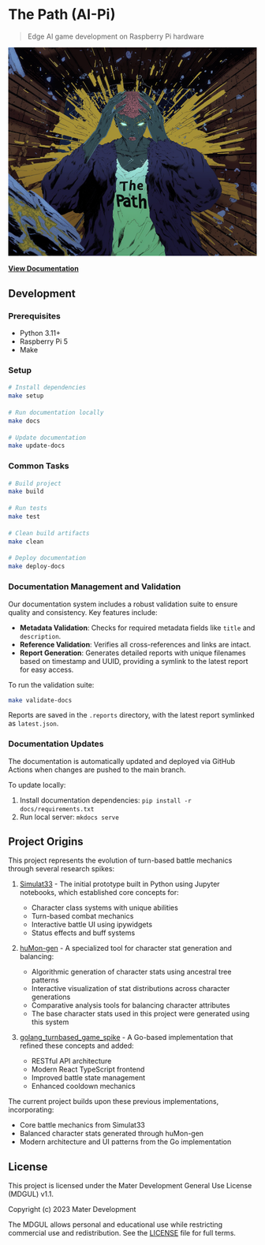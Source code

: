 # The Path (AI-Pi)

> Edge AI game development on Raspberry Pi hardware

![The Path (AI-Pi)](images/cover-2025.png)

 **[View Documentation](https://materdev.github.io/thepath-ai_pi/)**

## Development

### Prerequisites
- Python 3.11+
- Raspberry Pi 5
- Make

### Setup

```bash
# Install dependencies
make setup

# Run documentation locally
make docs

# Update documentation
make update-docs
```

### Common Tasks

```bash
# Build project
make build

# Run tests
make test

# Clean build artifacts
make clean

# Deploy documentation
make deploy-docs
```

### Documentation Management and Validation

Our documentation system includes a robust validation suite to ensure quality and consistency. Key features include:

- **Metadata Validation**: Checks for required metadata fields like `title` and `description`.
- **Reference Validation**: Verifies all cross-references and links are intact.
- **Report Generation**: Generates detailed reports with unique filenames based on timestamp and UUID, providing a symlink to the latest report for easy access.

To run the validation suite:

```bash
make validate-docs
```

Reports are saved in the `.reports` directory, with the latest report symlinked as `latest.json`.

### Documentation Updates

The documentation is automatically updated and deployed via GitHub Actions when changes are pushed to the main branch.

To update locally:
1. Install documentation dependencies: `pip install -r docs/requirements.txt`
2. Run local server: `mkdocs serve`

## Project Origins

This project represents the evolution of turn-based battle mechanics through several research spikes:

1. [Simulat33](https://github.com/MaterDev/Python_Jupyter_Experiments/tree/main/projects/06_simulat33) - The initial prototype built in Python using Jupyter notebooks, which established core concepts for:
   - Character class systems with unique abilities
   - Turn-based combat mechanics
   - Interactive battle UI using ipywidgets
   - Status effects and buff systems

2. [huMon-gen](https://github.com/MaterDev/Python_Jupyter_Experiments/tree/main/projects/08_huMon-gen) - A specialized tool for character stat generation and balancing:
   - Algorithmic generation of character stats using ancestral tree patterns
   - Interactive visualization of stat distributions across character generations
   - Comparative analysis tools for balancing character attributes
   - The base character stats used in this project were generated using this system

3. [golang_turnbased_game_spike](https://github.com/MaterDev/golang_turnbased_game_spike) - A Go-based implementation that refined these concepts and added:
   - RESTful API architecture
   - Modern React TypeScript frontend
   - Improved battle state management
   - Enhanced cooldown mechanics

The current project builds upon these previous implementations, incorporating:
- Core battle mechanics from Simulat33
- Balanced character stats generated through huMon-gen
- Modern architecture and UI patterns from the Go implementation

## License

This project is licensed under the Mater Development General Use License (MDGUL) v1.1.

Copyright (c) 2023 Mater Development

The MDGUL allows personal and educational use while restricting commercial use and redistribution. See the [LICENSE](LICENSE) file for full terms.
